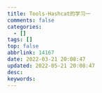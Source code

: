 ```yaml
---
title: Tools-Hashcat的学习一
comments: false
categories:
  - []
tags: []
top: false
abbrlink: 14167
date: 2022-03-21 20:08:47
updated: 2022-05-21 20:08:47
desc:
keywords:
---
```

